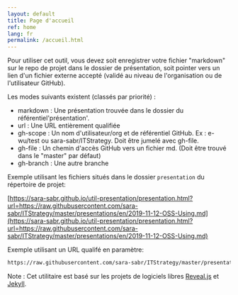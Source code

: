 ```yaml
---
layout: default
title: Page d'accueil
ref: home
lang: fr
permalink: /accueil.html
---
```

Pour utiliser cet outil, vous devez soit enregistrer votre fichier "markdown" sur le repo de projet dans le dossier de présentation, soit pointer vers un lien d'un fichier externe accepté (validé au niveau de l'organisation ou de l'utilisateur GitHub).

Les modes suivants existent (classés par priorité) :
- markdown : Une présentation trouvée dans le dossier du référentiel'présentation'.
- url : Une URL entièrement qualifiée
- gh-scope : Un nom d'utilisateur/org et de référentiel GitHub. Ex : e-wu/test ou sara-sabr/ITStrategy.
             Doit être jumelé avec gh-file.
- gh-file : Un chemin d'accès GitHub vers un fichier md. (Doit être trouvé dans le "master" par défaut)
- gh-branch : Une autre branche

Exemple utilisant les fichiers situés dans le dossier `presentation` du répertoire de projet:

[https://sara-sabr.github.io/util-presentation/presentation.html?url=https://raw.githubusercontent.com/sara-sabr/ITStrategy/master/presentations/en/2019-11-12-OSS-Using.md](https://sara-sabr.github.io/util-presentation/presentation.html?url=https://raw.githubusercontent.com/sara-sabr/ITStrategy/master/presentations/en/2019-11-12-OSS-Using.md)

Exemple utilisant un URL qualifé en paramètre:

```html
https://raw.githubusercontent.com/sara-sabr/ITStrategy/master/presentations/en/2019-11-12-OSS-Using.md
```

Note : Cet utilitaire est basé sur les projets de logiciels libres [Reveal.js](https://revealjs.com/#/https://revealjs.com/#/) et [Jekyll](https://jekyllrb.com/).
